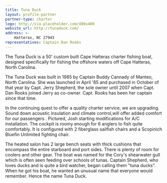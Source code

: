 ```yaml
---
title: Tuna Duck
layout: profile-partner
partner-type: charter
logo: http://via.placeholder.com/400x400
website_url: http://tunaduck.com/
address: >- 
    Hatteras, NC 27943
representatives: Captain Dan Rooks
---
```


The Tuna Duck is a 50' custom built Cape Hatteras charter fishing boat, designed specifically for fishing the offshore waters off Cape Hatteras, North Carolina. 

The Tuna Duck was built in 1985 by Captain Buddy Cannady of Manteo, North Carolina. She was launched in April '85 and purchased in October of that year by Capt. Jerry Shepherd, the sole owner until 2007 when Capt. Dan Rooks joined Jerry as co-owner. Capt. Rooks has been her captain since that time.

In the continuing quest to offer a quality charter service, we are upgrading. Sound down acoustic insulation and climate control,will offer added comfort for our passengers . Pictured, Josh starting modifications for A/C installation. The cockpit is roomy enough for 6 anglers to fish quite comfortably. It is configured with 2 fiberglass sailfish chairs and a Scopinich Bluefin Unlimited fighting chair. 

The heated salon has 2 large bench seats with thick cushions that encompass the entire starboard and port sides. There is plenty of room for coolers and other gear. The boat was named for the Cory's shearwater gull which is often seen feeding over schools of tunas. Captain Shepherd, who loves ducks and is quite a bird watcher, began calling them "tuna ducks". When he got his boat, he wanted an unusual name that everyone would remember. Hence the name Tuna Duck.